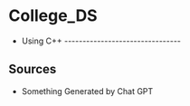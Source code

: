# College_DS
- Using C++ --------------------------------
## Sources 
- Something Generated by Chat GPT 
